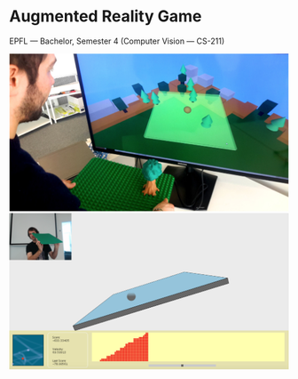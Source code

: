# Augmented Reality Game

EPFL — Bachelor, Semester 4 (Computer Vision — CS-211)

<img src="https://github.com/MatteoGiorla/augmented-reality-game/blob/master/img/demo.png" width="800">

<img src="https://github.com/MatteoGiorla/augmented-reality-game/blob/master/img/interface.png" width="800">

